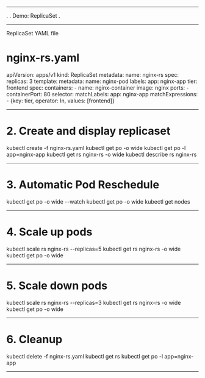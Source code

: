 
*******************************************************************
.
. Demo: ReplicaSet
.

*******************************************************************
ReplicaSet YAML file

# nginx-rs.yaml
apiVersion: apps/v1
kind: ReplicaSet
metadata:
  name: nginx-rs
spec:
  replicas: 3
  template:
    metadata:
      name: nginx-pod
      labels:
        app: nginx-app
        tier: frontend
    spec:
      containers:
      - name: nginx-container
        image: nginx
        ports:
        - containerPort: 80
  selector:
    matchLabels:
      app: nginx-app
    matchExpressions:
      - {key: tier, operator: In, values: [frontend]}


*******************************************************************
# 2. Create and display replicaset

kubectl create -f nginx-rs.yaml
kubectl get po -o wide
kubectl get po -l app=nginx-app
kubectl get rs nginx-rs -o wide
kubectl describe rs nginx-rs

*******************************************************************
# 3. Automatic Pod Reschedule 

kubectl get po -o wide --watch
kubectl get po -o wide
kubectl get nodes

*******************************************************************
# 4. Scale up pods

kubectl scale rs nginx-rs --replicas=5
kubectl get rs nginx-rs -o wide
kubectl get po -o wide

*******************************************************************
# 5. Scale down pods

kubectl scale rs nginx-rs --replicas=3
kubectl get rs nginx-rs -o wide
kubectl get po -o wide

*******************************************************************
# 6. Cleanup

kubectl delete -f nginx-rs.yaml
kubectl get rs
kubectl get po -l app=nginx-app

*******************************************************************





 
